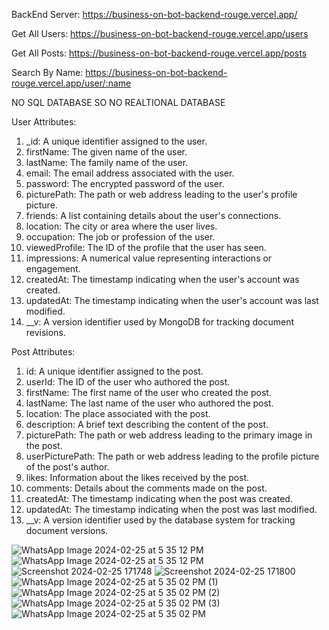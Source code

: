 BackEnd Server:
https://business-on-bot-backend-rouge.vercel.app/

Get All Users:
https://business-on-bot-backend-rouge.vercel.app/users

Get All Posts:
https://business-on-bot-backend-rouge.vercel.app/posts

Search By Name:
https://business-on-bot-backend-rouge.vercel.app/user/:name

NO SQL DATABASE SO NO REALTIONAL DATABASE

User Attributes:
1. _id: A unique identifier assigned to the user.
2. firstName: The given name of the user.
3. lastName: The family name of the user.
4. email: The email address associated with the user.
5. password: The encrypted password of the user.
6. picturePath: The path or web address leading to the user's profile picture.
7. friends: A list containing details about the user's connections.
8. location: The city or area where the user lives.
9. occupation: The job or profession of the user.
10. viewedProfile: The ID of the profile that the user has seen.
11. impressions: A numerical value representing interactions or engagement.
12. createdAt: The timestamp indicating when the user's account was created.
13. updatedAt: The timestamp indicating when the user's account was last modified.
14. __v: A version identifier used by MongoDB for tracking document revisions.

Post Attributes:
1. id: A unique identifier assigned to the post.
2. userId: The ID of the user who authored the post.
3. firstName: The first name of the user who created the post.
4. lastName: The last name of the user who authored the post.
5. location: The place associated with the post.
6. description: A brief text describing the content of the post.
7. picturePath: The path or web address leading to the primary image in the post.
8. userPicturePath: The path or web address leading to the profile picture of the post's author.
9. likes: Information about the likes received by the post.
10. comments: Details about the comments made on the post.
11. createdAt: The timestamp indicating when the post was created.
12. updatedAt: The timestamp indicating when the post was last modified.
13. __v: A version identifier used by the database system for tracking document versions.

![WhatsApp Image 2024-02-25 at 5 35 12 PM](https://github.com/Lokheshrj/Business-On-Bot-Backend/assets/94900012/9979363b-3a26-4673-b10c-decb7b4db577)
![WhatsApp Image 2024-02-25 at 5 35 12 PM](https://github.com/Lokheshrj/Business-On-Bot-Backend/assets/94900012/92915be9-8498-4fc4-8568-2e95cced82a5)
![Screenshot 2024-02-25 171748](https://github.com/Lokheshrj/Business-On-Bot-Backend/assets/94900012/fee7ac0c-c4be-4c34-b3af-fc6b3d8e9733)
![Screenshot 2024-02-25 171800](https://github.com/Lokheshrj/Business-On-Bot-Backend/assets/94900012/394c46a1-c62b-4e54-b951-069cbda3a947)
![WhatsApp Image 2024-02-25 at 5 35 02 PM (1)](https://github.com/Lokheshrj/Business-On-Bot-Backend/assets/94900012/aa3ef5c8-f745-4edc-b0db-7e136e76336d)
![WhatsApp Image 2024-02-25 at 5 35 02 PM (2)](https://github.com/Lokheshrj/Business-On-Bot-Backend/assets/94900012/ee7882a2-ff41-4e8b-9054-5342d6e8565a)
![WhatsApp Image 2024-02-25 at 5 35 02 PM (3)](https://github.com/Lokheshrj/Business-On-Bot-Backend/assets/94900012/4d0d6885-5863-43f5-ba44-53646155dadc)
![WhatsApp Image 2024-02-25 at 5 35 02 PM](https://github.com/Lokheshrj/Business-On-Bot-Backend/assets/94900012/4865fec7-e579-4fac-ac17-02489740ba7a)
